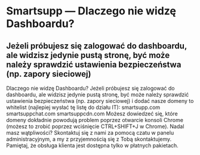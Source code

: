 # Smartsupp — Dlaczego nie widzę Dashboardu?
## Jeżeli próbujesz się zalogować do dashboardu, ale widzisz jedynie pustą stronę, być może należy sprawdzić ustawienia bezpieczeństwa (np. zapory sieciowej) 
Dlaczego nie widzę Dashboardu? 
Jeżeli próbujesz się zalogować do dashboardu, ale widzisz jedynie pustą stronę, być może należy sprawdzić ustawienia bezpieczeństwa (np. zapory sieciowej) i dodać nasze domeny to whitelist (najlepiej wysłać tę listę do działu IT):
smartsupp.com
smartsuppchat.com
smartsuppcdn.com
Możesz dowiedzeć się, które domeny dokładnie powodują problem poprzez otwarcie konsoli Chrome (możesz to zrobić poprzez wciśnięcie CTRL+SHIFT+J w Chrome).
Nadal masz wątpliwości? Skontaktuj się z nami za pomocą czatu w panelu administracyjnym, a my z przyjemnością się z Tobą skontaktujemy. Pamiętaj, że obsługa klienta jest dostępna tylko w płatnych pakietach.

